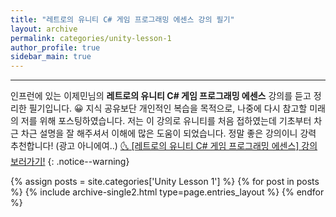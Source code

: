 ```yaml
---
title: "레트로의 유니티 C# 게임 프로그래밍 에센스 강의 필기"
layout: archive
permalink: categories/unity-lesson-1
author_profile: true
sidebar_main: true
---
```


<!-- 공백이 포함되어 있는 카테고리 이름의 경우 site.categories['a b c'] 이런식으로! -->

***

인프런에 있는 이제민님의 **레트로의 유니티 C# 게임 프로그래밍 에센스** 강의를 듣고 정리한 필기입니다. 😀 지식 공유보단 개인적인 복습을 목적으로, 나중에 다시 참고할 미래의 저를 위해 포스팅하였습니다. 저는 이 강의로 유니티를 처음 접하였는데 기초부터 차근 차근 설명을 잘 해주셔서 이해에 많은 도움이 되었습니다. 정말 좋은 강의이니 강력 추천합니다! (광고 아니에여..)
[🌜 [레트로의 유니티 C# 게임 프로그래밍 에센스] 강의 보러가기!](https://www.inflearn.com/course/%EC%9C%A0%EB%8B%88%ED%8B%B0-%EA%B2%8C%EC%9E%84-%ED%94%84%EB%A1%9C%EA%B7%B8%EB%9E%98%EB%B0%8D-%EC%97%90%EC%84%BC%EC%8A%A4)
{: .notice--warning}

{% assign posts = site.categories['Unity Lesson 1'] %}
{% for post in posts %} {% include archive-single2.html type=page.entries_layout %} {% endfor %}